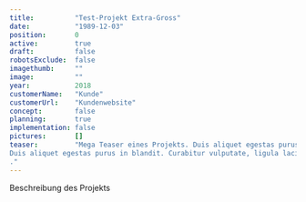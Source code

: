 ```yaml
---
title:          "Test-Projekt Extra-Gross"
date:           "1989-12-03"
position:       0
active:         true
draft:          false
robotsExclude:  false
imagethumb:     ""
image:          ""
year:           2018
customerName:   "Kunde"
customerUrl:    "Kundenwebsite"       
concept:        false
planning:       true
implementation: false
pictures:       []
teaser:         "Mega Teaser eines Projekts. Duis aliquet egestas purus in blandit. Curabitur vulputate, ligula lacinia scelerisque tempor, lacus lacus ornare ante, ac egestas est urna sit amet arcu. Class aptent taciti sociosqu ad litora torquent per conubia nostra, per inceptos.
Duis aliquet egestas purus in blandit. Curabitur vulputate, ligula lacinia scelerisque tempor, lacus lacus ornare ante, ac egestas est urna sit amet arcu. Class aptent taciti sociosqu ad litora torquent per conubia nostra, per inceptos.
."
---
```

Beschreibung des Projekts
